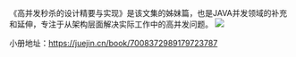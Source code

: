 《高并发秒杀的设计精要与实现》是该文集的姊妹篇，也是JAVA并发领域的补充和延伸，专注于从架构层面解决实际工作中的高并发问题。
![](https://writting.oss-cn-beijing.aliyuncs.com/2022/06/12/16549985351023.jpg)

小册地址：https://juejin.cn/book/7008372989179723787